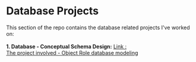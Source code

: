 # Database Projects

<p>
This section of the repo contains the database related projects I've worked on:
<br />
<br />
<b>1. Database - Conceptual Schema Design:</b> <a href="https://github.com/tebbythomas/Freelance_Projects/tree/master/Database_Projects/J12_DB_ORM_ConceptualSchema"> Link </href>:
<br />
The project involved - Object Role database modeling
</p>
